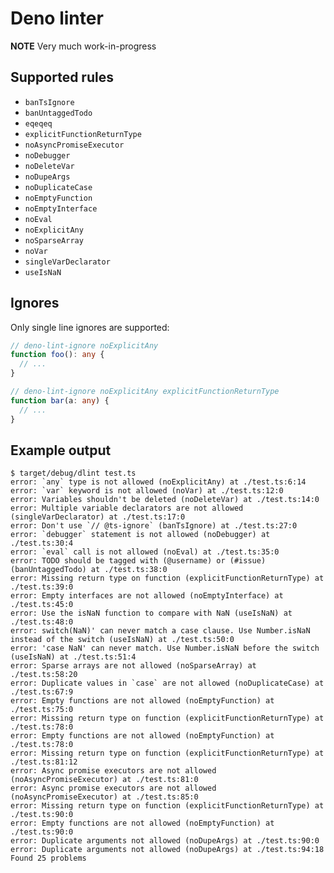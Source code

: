 # Deno linter

**NOTE**
Very much work-in-progress

## Supported rules

- `banTsIgnore`
- `banUntaggedTodo`
- `eqeqeq`
- `explicitFunctionReturnType`
- `noAsyncPromiseExecutor`
- `noDebugger`
- `noDeleteVar`
- `noDupeArgs`
- `noDuplicateCase`
- `noEmptyFunction`
- `noEmptyInterface`
- `noEval`
- `noExplicitAny`
- `noSparseArray`
- `noVar`
- `singleVarDeclarator`
- `useIsNaN`

## Ignores

Only single line ignores are supported:

```ts
// deno-lint-ignore noExplicitAny
function foo(): any {
  // ...
}

// deno-lint-ignore noExplicitAny explicitFunctionReturnType
function bar(a: any) {
  // ...
}
```

## Example output

```shell
$ target/debug/dlint test.ts
error: `any` type is not allowed (noExplicitAny) at ./test.ts:6:14
error: `var` keyword is not allowed (noVar) at ./test.ts:12:0
error: Variables shouldn't be deleted (noDeleteVar) at ./test.ts:14:0
error: Multiple variable declarators are not allowed (singleVarDeclarator) at ./test.ts:17:0
error: Don't use `// @ts-ignore` (banTsIgnore) at ./test.ts:27:0
error: `debugger` statement is not allowed (noDebugger) at ./test.ts:30:4
error: `eval` call is not allowed (noEval) at ./test.ts:35:0
error: TODO should be tagged with (@username) or (#issue) (banUntaggedTodo) at ./test.ts:38:0
error: Missing return type on function (explicitFunctionReturnType) at ./test.ts:39:0
error: Empty interfaces are not allowed (noEmptyInterface) at ./test.ts:45:0
error: Use the isNaN function to compare with NaN (useIsNaN) at ./test.ts:48:0
error: switch(NaN)' can never match a case clause. Use Number.isNaN instead of the switch (useIsNaN) at ./test.ts:50:0
error: 'case NaN' can never match. Use Number.isNaN before the switch (useIsNaN) at ./test.ts:51:4
error: Sparse arrays are not allowed (noSparseArray) at ./test.ts:58:20
error: Duplicate values in `case` are not allowed (noDuplicateCase) at ./test.ts:67:9
error: Empty functions are not allowed (noEmptyFunction) at ./test.ts:75:0
error: Missing return type on function (explicitFunctionReturnType) at ./test.ts:78:0
error: Empty functions are not allowed (noEmptyFunction) at ./test.ts:78:0
error: Missing return type on function (explicitFunctionReturnType) at ./test.ts:81:12
error: Async promise executors are not allowed (noAsyncPromiseExecutor) at ./test.ts:81:0
error: Async promise executors are not allowed (noAsyncPromiseExecutor) at ./test.ts:85:0
error: Missing return type on function (explicitFunctionReturnType) at ./test.ts:90:0
error: Empty functions are not allowed (noEmptyFunction) at ./test.ts:90:0
error: Duplicate arguments not allowed (noDupeArgs) at ./test.ts:90:0
error: Duplicate arguments not allowed (noDupeArgs) at ./test.ts:94:18
Found 25 problems
```
